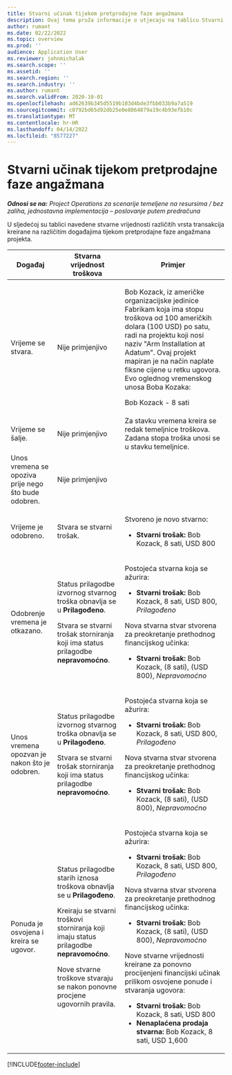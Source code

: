 ```yaml
---
title: Stvarni učinak tijekom pretprodajne faze angažmana
description: Ovaj tema pruža informacije o utjecaju na tablicu Stvarni na različitim događajima dok je zaplet u fazi pretprodaje u Microsoftu Dynamics 365 Project Operations.
author: rumant
ms.date: 02/22/2022
ms.topic: overview
ms.prod: ''
audience: Application User
ms.reviewer: johnmichalak
ms.search.scope: ''
ms.assetid: ''
ms.search.region: ''
ms.search.industry: ''
ms.author: rumant
ms.search.validFrom: 2020-10-01
ms.openlocfilehash: ad62639b345d5519b103d4bde3fbb033b9a7a519
ms.sourcegitcommit: c0792bd65d92db25e0e8864879a19c4b93efb10c
ms.translationtype: MT
ms.contentlocale: hr-HR
ms.lasthandoff: 04/14/2022
ms.locfileid: "8577227"
---
```

# <a name="actuals-impact-during-the-pre-sales-stage-of-an-engagement"></a>Stvarni učinak tijekom pretprodajne faze angažmana

_**Odnosi se na:** Project Operations za scenarije temeljene na resursima / bez zaliha, jednostavna implementacija – poslovanje putem predračuna_

U sljedećoj su tablici navedene stvarne vrijednosti različitih vrsta transakcija kreirane na različitim događajima tijekom pretprodajne faze angažmana projekta.

| Događaj | Stvarna vrijednost troškova | Primjer |
|---|---|---|
| Vrijeme se stvara. | Nije primjenjivo | <p>Bob Kozack, iz američke organizacijske jedinice Fabrikam koja ima stopu troškova od 100 američkih dolara (100 USD) po satu, radi na projektu koji nosi naziv "Arm Installation at Adatum". Ovaj projekt mapiran je na način naplate fiksne cijene u retku ugovora. Evo oglednog vremenskog unosa Boba Kozaka:</p><p>Bob Kozack - 8 sati</p> |
| Vrijeme se šalje. | Nije primjenjivo | Za stavku vremena kreira se redak temeljnice troškova. Zadana stopa troška unosi se u stavku temeljnice. |
| Unos vremena se opoziva prije nego što bude odobren. | Nije primjenjivo | |
| Vrijeme je odobreno. | Stvara se stvarni trošak. | <p>Stvoreno je novo stvarno:</p><ul><li>**Stvarni trošak:** Bob Kozack, 8 sati, USD 800</li></ul> |
| Odobrenje vremena je otkazano. | <p>Status prilagodbe izvornog stvarnog troška obnavlja se u **Prilagođeno**.</p><p>Stvara se stvarni trošak storniranja koji ima status prilagodbe **nepravomoćno**.</p> | <p>Postojeća stvarna koja se ažurira:</p><ul><li>**Stvarni trošak:** Bob Kozack, 8 sati, USD 800, *Prilagođeno*</li></ul><p>Nova stvarna stvar stvorena za preokretanje prethodnog financijskog učinka:</p><ul><li>**Stvarni trošak:** Bob Kozack, (8 sati), (USD 800), *Nepravomoćno*</li></ul> |
| Unos vremena opozvan je nakon što je odobren. | <p>Status prilagodbe izvornog stvarnog troška obnavlja se u **Prilagođeno**.</p><p>Stvara se stvarni trošak storniranja koji ima status prilagodbe **nepravomoćno**.</p> | <p>Postojeća stvarna koja se ažurira:</p><ul><li>**Stvarni trošak:** Bob Kozack, 8 sati, USD 800, *Prilagođeno*</li></ul><p>Nova stvarna stvar stvorena za preokretanje prethodnog financijskog učinka:</p><ul><li>**Stvarni trošak:** Bob Kozack, (8 sati), (USD 800), *Nepravomoćno*</li></ul> |
| Ponuda je osvojena i kreira se ugovor. | <p>Status prilagodbe starih iznosa troškova obnavlja se u **Prilagođeno**.</p><p>Kreiraju se stvarni troškovi storniranja koji imaju status prilagodbe **nepravomoćno**.</p><p>Nove stvarne troškove stvaraju se nakon ponovne procjene ugovornih pravila.</p> | <p>Postojeća stvarna koja se ažurira:</p><ul><li>**Stvarni trošak:** Bob Kozack, 8 sati, USD 800, *Prilagođeno*</li></ul><p>Nova stvarna stvar stvorena za preokretanje prethodnog financijskog učinka:</p><ul><li>**Stvarni trošak:** Bob Kozack, (8 sati), (USD 800), *Nepravomoćno*</li></ul><p>Nove stvarne vrijednosti kreirane za ponovno procijenjeni financijski učinak prilikom osvojene ponude i stvaranja ugovora:</p><ul><li>**Stvarni trošak:** Bob Kozack, 8 sati, USD 800</li><li>**Nenaplaćena prodaja stvarna:** Bob Kozack, 8 sati, USD 1,600</li></ul> |

[!INCLUDE[footer-include](../includes/footer-banner.md)]
